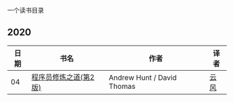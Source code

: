 一个读书目录

## 2020

|日期|书名|作者|译者|
|----------|----------|----------|----------|
|04|[程序员修炼之道(第2版)](https://book.douban.com/subject/35006892/)|Andrew Hunt / David Thomas|[云风](https://blog.codingnow.com/)|